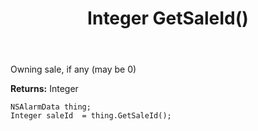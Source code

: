 ﻿---
uid: crmscript_ref_NSAlarmData_GetSaleId
title: Integer GetSaleId()
intellisense: NSAlarmData.GetSaleId
keywords: NSAlarmData, GetSaleId
so.topic: reference
---

Owning sale, if any (may be 0)

**Returns:** Integer


```crmscript
NSAlarmData thing;
Integer saleId  = thing.GetSaleId();
```


